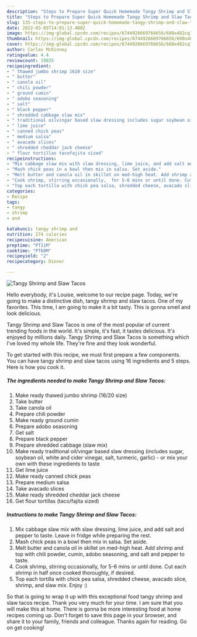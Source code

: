 ```yaml
---
description: "Steps to Prepare Super Quick Homemade Tangy Shrimp and Slaw Tacos"
title: "Steps to Prepare Super Quick Homemade Tangy Shrimp and Slaw Tacos"
slug: 135-steps-to-prepare-super-quick-homemade-tangy-shrimp-and-slaw-tacos
date: 2022-03-05T14:01:13.488Z
image: https://img-global.cpcdn.com/recipes/6744926669766656/680x482cq70/tangy-shrimp-and-slaw-tacos-recipe-main-photo.jpg
thumbnail: https://img-global.cpcdn.com/recipes/6744926669766656/680x482cq70/tangy-shrimp-and-slaw-tacos-recipe-main-photo.jpg
cover: https://img-global.cpcdn.com/recipes/6744926669766656/680x482cq70/tangy-shrimp-and-slaw-tacos-recipe-main-photo.jpg
author: Carlos McKinney
ratingvalue: 4.4
reviewcount: 19835
recipeingredient:
- " thawed jumbo shrimp 1620 size"
- " butter"
- " canola oil"
- " chili powder"
- " ground cumin"
- " adobo seasoning"
- " salt"
- " black pepper"
- " shredded cabbage slaw mix"
- " traditional oilvingar based slaw dressing includes sugar soybean oil white and cider vinegar salt turmeric garlic  or mix your own with these ingredients to taste"
- " lime juice"
- " canned chick peas"
- " medium salsa"
- " avacado slices"
- " shredded cheddar jack cheese"
- " flour tortillas tacofajita sized"
recipeinstructions:
- "Mix cabbage slaw mix with slaw dressing, lime juice, and add salt and pepper to taste. Leave in fridge while preparing the rest."
- "Mash chick peas in a bowl then mix in salsa. Set aside."
- "Melt butter and canola oil in skillet on med-high heat. Add shrimp and top with chili powder,  cumin, adobo seasoning, and salt and pepper to taste."
- "Cook shrimp, stirring occasionally,  for 5-6 mins or until done. Cut each shrimp in half once cooked thoroughly,  if desired."
- "Top each tortilla with chick pea salsa, shredded cheese, avacado slice,  shrimp, and slaw mix. Enjoy :)"
categories:
- Recipe
tags:
- tangy
- shrimp
- and

katakunci: tangy shrimp and 
nutrition: 274 calories
recipecuisine: American
preptime: "PT11M"
cooktime: "PT60M"
recipeyield: "2"
recipecategory: Dinner

---
```



![Tangy Shrimp and Slaw Tacos](https://img-global.cpcdn.com/recipes/6744926669766656/680x482cq70/tangy-shrimp-and-slaw-tacos-recipe-main-photo.jpg)

Hello everybody, it's Louise, welcome to our recipe page. Today, we're going to make a distinctive dish, tangy shrimp and slaw tacos. One of my favorites. This time, I am going to make it a bit tasty. This is gonna smell and look delicious.

Tangy Shrimp and Slaw Tacos is one of the most popular of current trending foods in the world. It's simple, it's fast, it tastes delicious. It's enjoyed by millions daily. Tangy Shrimp and Slaw Tacos is something which I've loved my whole life. They're fine and they look wonderful.




To get started with this recipe, we must first prepare a few components. You can have tangy shrimp and slaw tacos using 16 ingredients and 5 steps. Here is how you cook it.

<!--inarticleads1-->

##### The ingredients needed to make Tangy Shrimp and Slaw Tacos:

1. Make ready  thawed jumbo shrimp (16/20 size)
1. Take  butter
1. Take  canola oil
1. Prepare  chili powder
1. Make ready  ground cumin
1. Prepare  adobo seasoning
1. Get  salt
1. Prepare  black pepper
1. Prepare  shredded cabbage (slaw mix)
1. Make ready  traditional oil/vingar based slaw dressing (includes sugar, soybean oil, white and cider vinegar, salt, turmeric, garlic) - or mix your own with these ingredients to taste
1. Get  lime juice
1. Make ready  canned chick peas
1. Prepare  medium salsa
1. Take  avacado slices
1. Make ready  shredded cheddar jack cheese
1. Get  flour tortillas (taco/fajita sized)




<!--inarticleads2-->

##### Instructions to make Tangy Shrimp and Slaw Tacos:

1. Mix cabbage slaw mix with slaw dressing, lime juice, and add salt and pepper to taste. Leave in fridge while preparing the rest.
1. Mash chick peas in a bowl then mix in salsa. Set aside.
1. Melt butter and canola oil in skillet on med-high heat. Add shrimp and top with chili powder,  cumin, adobo seasoning, and salt and pepper to taste.
1. Cook shrimp, stirring occasionally,  for 5-6 mins or until done. Cut each shrimp in half once cooked thoroughly,  if desired.
1. Top each tortilla with chick pea salsa, shredded cheese, avacado slice,  shrimp, and slaw mix. Enjoy :)




So that is going to wrap it up with this exceptional food tangy shrimp and slaw tacos recipe. Thank you very much for your time. I am sure that you will make this at home. There is gonna be more interesting food at home recipes coming up. Don't forget to save this page in your browser, and share it to your family, friends and colleague. Thanks again for reading. Go on get cooking!
